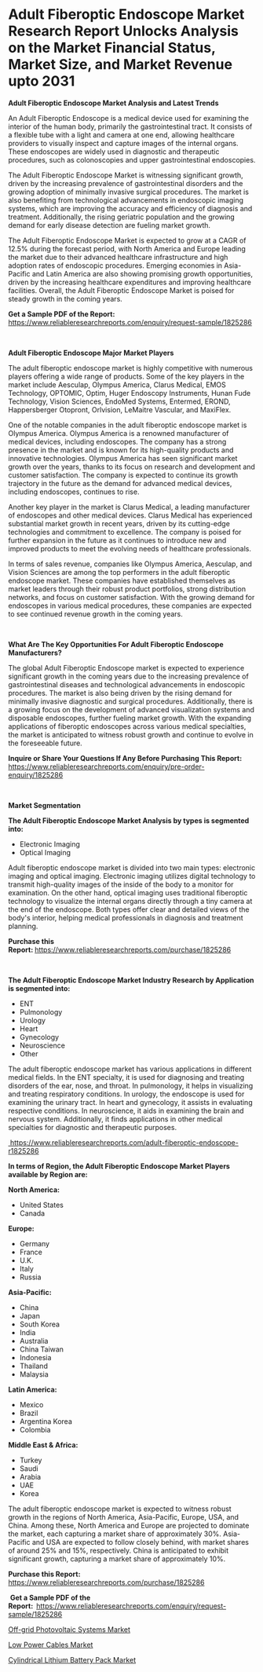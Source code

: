 <p><h1>Adult Fiberoptic Endoscope Market Research Report Unlocks Analysis on the Market Financial Status, Market Size, and Market Revenue upto 2031</h1></p><p><strong>Adult Fiberoptic Endoscope Market Analysis and Latest Trends</strong></p>
<p><p>An Adult Fiberoptic Endoscope is a medical device used for examining the interior of the human body, primarily the gastrointestinal tract. It consists of a flexible tube with a light and camera at one end, allowing healthcare providers to visually inspect and capture images of the internal organs. These endoscopes are widely used in diagnostic and therapeutic procedures, such as colonoscopies and upper gastrointestinal endoscopies.</p><p>The Adult Fiberoptic Endoscope Market is witnessing significant growth, driven by the increasing prevalence of gastrointestinal disorders and the growing adoption of minimally invasive surgical procedures. The market is also benefiting from technological advancements in endoscopic imaging systems, which are improving the accuracy and efficiency of diagnosis and treatment. Additionally, the rising geriatric population and the growing demand for early disease detection are fueling market growth.</p><p>The Adult Fiberoptic Endoscope Market is expected to grow at a CAGR of 12.5% during the forecast period, with North America and Europe leading the market due to their advanced healthcare infrastructure and high adoption rates of endoscopic procedures. Emerging economies in Asia-Pacific and Latin America are also showing promising growth opportunities, driven by the increasing healthcare expenditures and improving healthcare facilities. Overall, the Adult Fiberoptic Endoscope Market is poised for steady growth in the coming years.</p></p>
<p><strong>Get a Sample PDF of the Report:&nbsp;</strong> <a href="https://www.reliableresearchreports.com/enquiry/request-sample/1825286">https://www.reliableresearchreports.com/enquiry/request-sample/1825286</a></p>
<p>&nbsp;</p>
<p><strong>Adult Fiberoptic Endoscope Major Market Players</strong></p>
<p><p>The adult fiberoptic endoscope market is highly competitive with numerous players offering a wide range of products. Some of the key players in the market include Aesculap, Olympus America, Clarus Medical, EMOS Technology, OPTOMIC, Optim, Huger Endoscopy Instruments, Hunan Fude Technology, Vision Sciences, EndoMed Systems, Entermed, EROND, Happersberger Otopront, Orlvision, LeMaitre Vascular, and MaxiFlex.</p><p>One of the notable companies in the adult fiberoptic endoscope market is Olympus America. Olympus America is a renowned manufacturer of medical devices, including endoscopes. The company has a strong presence in the market and is known for its high-quality products and innovative technologies. Olympus America has seen significant market growth over the years, thanks to its focus on research and development and customer satisfaction. The company is expected to continue its growth trajectory in the future as the demand for advanced medical devices, including endoscopes, continues to rise.</p><p>Another key player in the market is Clarus Medical, a leading manufacturer of endoscopes and other medical devices. Clarus Medical has experienced substantial market growth in recent years, driven by its cutting-edge technologies and commitment to excellence. The company is poised for further expansion in the future as it continues to introduce new and improved products to meet the evolving needs of healthcare professionals.</p><p>In terms of sales revenue, companies like Olympus America, Aesculap, and Vision Sciences are among the top performers in the adult fiberoptic endoscope market. These companies have established themselves as market leaders through their robust product portfolios, strong distribution networks, and focus on customer satisfaction. With the growing demand for endoscopes in various medical procedures, these companies are expected to see continued revenue growth in the coming years.</p></p>
<p>&nbsp;</p>
<p><strong>What Are The Key Opportunities For Adult Fiberoptic Endoscope Manufacturers?</strong></p>
<p><p>The global Adult Fiberoptic Endoscope market is expected to experience significant growth in the coming years due to the increasing prevalence of gastrointestinal diseases and technological advancements in endoscopic procedures. The market is also being driven by the rising demand for minimally invasive diagnostic and surgical procedures. Additionally, there is a growing focus on the development of advanced visualization systems and disposable endoscopes, further fueling market growth. With the expanding applications of fiberoptic endoscopes across various medical specialties, the market is anticipated to witness robust growth and continue to evolve in the foreseeable future.</p></p>
<p><strong>Inquire or Share Your Questions If Any Before Purchasing This Report:</strong> <a href="https://www.reliableresearchreports.com/enquiry/pre-order-enquiry/1825286">https://www.reliableresearchreports.com/enquiry/pre-order-enquiry/1825286</a></p>
<p>&nbsp;</p>
<p><strong>Market Segmentation</strong></p>
<p><strong>The Adult Fiberoptic Endoscope Market Analysis by types is segmented into:</strong></p>
<p><ul><li>Electronic Imaging</li><li>Optical Imaging</li></ul></p>
<p><p>Adult fiberoptic endoscope market is divided into two main types: electronic imaging and optical imaging. Electronic imaging utilizes digital technology to transmit high-quality images of the inside of the body to a monitor for examination. On the other hand, optical imaging uses traditional fiberoptic technology to visualize the internal organs directly through a tiny camera at the end of the endoscope. Both types offer clear and detailed views of the body's interior, helping medical professionals in diagnosis and treatment planning.</p></p>
<p><strong>Purchase this Report:&nbsp;</strong><a href="https://www.reliableresearchreports.com/purchase/1825286">https://www.reliableresearchreports.com/purchase/1825286</a></p>
<p>&nbsp;</p>
<p><strong>The Adult Fiberoptic Endoscope Market Industry Research by Application is segmented into:</strong></p>
<p><ul><li>ENT</li><li>Pulmonology</li><li>Urology</li><li>Heart</li><li>Gynecology</li><li>Neuroscience</li><li>Other</li></ul></p>
<p><p>The adult fiberoptic endoscope market has various applications in different medical fields. In the ENT specialty, it is used for diagnosing and treating disorders of the ear, nose, and throat. In pulmonology, it helps in visualizing and treating respiratory conditions. In urology, the endoscope is used for examining the urinary tract. In heart and gynecology, it assists in evaluating respective conditions. In neuroscience, it aids in examining the brain and nervous system. Additionally, it finds applications in other medical specialties for diagnostic and therapeutic purposes.</p></p>
<p><a href="https://www.reliableresearchreports.com/adult-fiberoptic-endoscope-r1825286">&nbsp;https://www.reliableresearchreports.com/adult-fiberoptic-endoscope-r1825286</a></p>
<p><strong>In terms of Region, the Adult Fiberoptic Endoscope Market Players available by Region are:</strong></p>
<p>
    <p> <strong> North America: </strong>
        <ul>
            <li>United States</li>
            <li>Canada</li>
        </ul>
        </p> 
    <p> <strong> Europe: </strong>
        <ul>
            <li>Germany</li>
            <li>France</li>
            <li>U.K.</li>
            <li>Italy</li>
            <li>Russia</li>
        </ul>
        </p> 
    <p> <strong> Asia-Pacific: </strong>
        <ul>
            <li>China</li>
            <li>Japan</li>
            <li>South Korea</li>
            <li>India</li>
            <li>Australia</li>
            <li>China Taiwan</li>
            <li>Indonesia</li>
            <li>Thailand</li>
            <li>Malaysia</li>
        </ul>
        </p> 
    <p> <strong> Latin America: </strong>
        <ul>
            <li>Mexico</li>
            <li>Brazil</li>
            <li>Argentina Korea</li>
            <li>Colombia</li>
        </ul>
        </p> 
    <p> <strong> Middle East & Africa: </strong>
        <ul>
            <li>Turkey</li>
            <li>Saudi</li>
            <li>Arabia</li>
            <li>UAE</li>
            <li>Korea</li>
        </ul>
    </p>
    </p>
<p><p>The adult fiberoptic endoscope market is expected to witness robust growth in the regions of North America, Asia-Pacific, Europe, USA, and China. Among these, North America and Europe are projected to dominate the market, each capturing a market share of approximately 30%. Asia-Pacific and USA are expected to follow closely behind, with market shares of around 25% and 15%, respectively. China is anticipated to exhibit significant growth, capturing a market share of approximately 10%.</p></p>
<p><strong>Purchase this Report: </strong><a href="https://www.reliableresearchreports.com/purchase/1825286">https://www.reliableresearchreports.com/purchase/1825286</a></p>
<p>&nbsp;<strong>Get a Sample PDF of the Report:&nbsp;&nbsp;</strong><a href="https://www.reliableresearchreports.com/enquiry/request-sample/1825286">https://www.reliableresearchreports.com/enquiry/request-sample/1825286</a></p>
<p><strong></strong></p>
<p><p><a href="https://www.linkedin.com/pulse/off-grid-photovoltaic-systems-market-analysis-sze-forecasted-yovcf?trackingId=ZksrMAwZFInqp61Gr1BgGg%3D%3D">Off-grid Photovoltaic Systems Market</a></p><p><a href="https://www.linkedin.com/pulse/decoding-low-power-cables-market-metrics-share-trends-growth-efbtf?trackingId=X7P7kG%2FH1fogYR2wT8OvUQ%3D%3D">Low Power Cables Market</a></p><p><a href="https://www.linkedin.com/pulse/cylindrical-lithium-battery-pack-market-trends-forecast-competitive-xkthf?trackingId=LDloeAgfGOQsjM8aSn6WVg%3D%3D">Cylindrical Lithium Battery Pack Market</a></p></p>